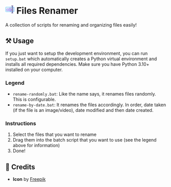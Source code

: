 <h1>
    <img src="icon.png" style="height: 1em;"/>
    <span>Files Renamer</span>
</h1>

A collection of scripts for renaming and organizing files easily!

## ⚒️ Usage

If you just want to setup the development environment, you can run `setup.bat` which automatically creates a Python virtual environment and installs all required dependencies. Make sure you have Python 3.10+ installed on your computer.

### Legend

- `rename-randomly.bat`: Like the name says, it renames files randomly. This is configurable.
- `rename-by-date.bat`: It renames the files accordingly. In order, date taken (if the file is an image/video), date modified and then date created.

### Instructions

1. Select the files that you want to rename
2. Drag them into the batch script that you want to use (see the legend above for information)
3. Done!

## 💖 Credits

- **Icon** by [Freepik](https://flaticon.com/free-icon/rename_5136887)